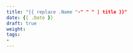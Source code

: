 ```yaml
---
title: "{{ replace .Name "-" " " | title }}"
date: {{ .Date }}
draft: true
weight: 
tags:
- 
---
```


